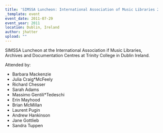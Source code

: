 ```yaml
---
title: 'SIMSSA Luncheon: International Association of Music Libraries 2011'
_template: event
event_date: 2011-07-29
event_year: 2011
location: Dublin, Ireland
author: jhatter
upload: ""
---
```

SIMSSA Luncheon at the International Association if Music Libraries, Archives and Documentation Centres at Trinity College in Dublin Ireland.

Attended by:

* Barbara Mackenzie
* Julia Craig*McFeely
* Richard Chesser
* Sarah Adams
* Massimo Gentili*Tedeschi
* Erin Mayhood
* Brian McMillan
* Laurent Pugin
* Andrew Hankinson
* Jane Gottlieb
* Sandra Tuppen
